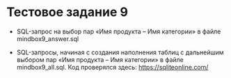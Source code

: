 # Тестовое задание 9

- SQL-запрос на выбор пар «Имя продукта – Имя категории» в файле mindbox9_answer.sql

- SQL-запросы, начиная с создания наполнения таблиц с дальнейшим выбором пар «Имя продукта – Имя категории» в файле mindbox9_all.sql. Код проверялся здесь: https://sqliteonline.com/